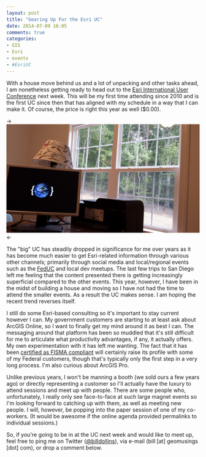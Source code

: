 ```yaml
---
layout: post
title: "Gearing Up For the Esri UC"
date: 2014-07-09 16:05
comments: true
categories: 
- GIS
- Esri
- events
- #EsriUC
---
```

With a house move behind us and a lot of unpacking and other tasks ahead, I am nonetheless getting ready to head out to the [Esri International User Conference](http://www.esri.com/events/user-conference) next week. This will be my first time attending since 2010 and is the first UC since then that has aligned with my schedule in a way that I can make it. Of course, the price is right this year as well ($0.00).

-> <img src="/images/posts/office_view.png" /> <-

The "big" UC has steadily dropped in significance for me over years as it has become much easier to get Esri-related information through various other channels; primarily through social media and local/regional events such as the [FedUC](http://www.esri.com/events/federal) and local dev meetups. The last few trips to San Diego left me feeling that the content presented there is getting increasingly superficial compared to the other events. This year, however, I have been in the midst of building a house and moving so I have not had the time to attend the smaller events. As a result the UC makes sense. I am hoping the recent trend reverses itself.

I still do some Esri-based consulting so it's important to stay current however I can. My government customers are starting to at least ask about ArcGIS Online, so I want to finally get my mind around it as best I can. The messaging around that platform has been so muddled that it's still difficult for me to articulate what productivity advantages, if any, it actually offers. My own experimentation with it has left me wanting. The fact that it has been [certified as FISMA compliant](http://www.executivegov.com/2014/06/agriculture-dept-grants-fisma-certification-to-esri-cloud-mapping-tech/) will certainly raise its profile with some of my Federal customers, though that's typically only the first step in a very long process. I'm also curious about ArcGIS Pro.

Unlike previous years, I won't be manning a booth (we sold ours a few years ago) or directly representing a customer so I'll actually have the luxury to attend sessions and meet up with people. There are some people who, unfortunately, I really only see face-to-face at such large magnet events so I'm looking forward to catching up with them, as well as meeting new people. I will, however, be popping into the paper session of one of my co-workers. (It would be awesome if the online agenda provided permalinks to individual sessions.)

So, if you're going to be in at the UC next week and would like to meet up, feel free to ping me on Twitter ([@billdollins](https://twitter.com/billdollins)), via e-mail (bill [at] geomusings [dot] com), or drop a comment below.